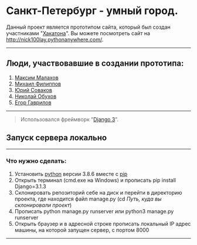 # Санкт-Петербург - умный город.
Данный проект является прототипом сайта, который был создан участниками "<a href="https://hacklife.fun/">Хакатона</a>".
Вы можете посмотреть сайт на http://nick100lay.pythonanywhere.com/.
***
## Люди, участвовавшие в создании прототипа:
1. <a href="https://github.com/mrgick/">Максим Малахов</a>
2. <a href="https://github.com/miha6g/">Михаил Филиппов</a>
3. <a href="https://github.com/tweek36/">Юрий Соваков</a>
4. <a href="https://github.com/nick100lay/">Николай Обухов</a>
5. <a href="https://vk.com/idgoner21/">Егор Гаврилов</a>
*** 
>Использовался фреймворк "<a href="https://www.djangoproject.com/">Django 3</a>".

## Запуск сервера локально
***
### Что нужно сделать:
1. Установить <a href="https://www.python.org/">python</a> версии 3.8.6 вместе с <a href="https://pypi.org/project/pip/">pip</a>
2. Открыть терминал (cmd.exe на Windows) и прописать pip install Django=3.1.3 
3. Склонировать репозиторий себе на диск и перейти в директорию проекта, где находится файл manage.py (cd *Путь, куда вы склонировали проект*)  
4. Прописать python manage.py runserver или python3 manage.py runserver
5. Открыть браузер и в адресной строке прописать локальный IP адрес машины, на которой запущен сервер, с портом 8000
***
